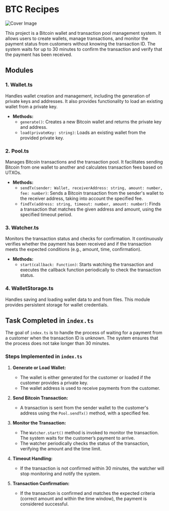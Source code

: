 # BTC Recipes

![Cover Image](path/to/your/cover-image.jpg)

This project is a Bitcoin wallet and transaction pool management system. It allows users to create wallets, manage transactions, and monitor the payment status from customers without knowing the transaction ID. The system waits for up to 30 minutes to confirm the transaction and verify that the payment has been received.

## Modules

### 1. **Wallet.ts**
Handles wallet creation and management, including the generation of private keys and addresses. It also provides functionality to load an existing wallet from a private key.

- **Methods:**
  - `generate()`: Creates a new Bitcoin wallet and returns the private key and address.
  - `load(privateKey: string)`: Loads an existing wallet from the provided private key.

### 2. **Pool.ts**
Manages Bitcoin transactions and the transaction pool. It facilitates sending Bitcoin from one wallet to another and calculates transaction fees based on UTXOs.

- **Methods:**
  - `sendTx(sender: Wallet, receiverAddress: string, amount: number, fee: number)`: Sends a Bitcoin transaction from the sender's wallet to the receiver address, taking into account the specified fee.
  - `findTx(address: string, timeout: number, amount: number)`: Finds a transaction that matches the given address and amount, using the specified timeout period.

### 3. **Watcher.ts**
Monitors the transaction status and checks for confirmation. It continuously verifies whether the payment has been received and if the transaction meets the expected conditions (e.g., amount, time, confirmation).

- **Methods:**
  - `start(callback: Function)`: Starts watching the transaction and executes the callback function periodically to check the transaction status.

### 4. **WalletStorage.ts**
Handles saving and loading wallet data to and from files. This module provides persistent storage for wallet credentials.

## Task Completed in `index.ts`

The goal of `index.ts` is to handle the process of waiting for a payment from a customer when the transaction ID is unknown. The system ensures that the process does not take longer than 30 minutes.

### **Steps Implemented in `index.ts`**

1. **Generate or Load Wallet:**
   - The wallet is either generated for the customer or loaded if the customer provides a private key.
   - The wallet address is used to receive payments from the customer.

2. **Send Bitcoin Transaction:**
   - A transaction is sent from the sender wallet to the customer's address using the `Pool.sendTx()` method, with a specified fee.

3. **Monitor the Transaction:**
   - The `Watcher.start()` method is invoked to monitor the transaction. The system waits for the customer’s payment to arrive.
   - The watcher periodically checks the status of the transaction, verifying the amount and the time limit.

4. **Timeout Handling:**
   - If the transaction is not confirmed within 30 minutes, the watcher will stop monitoring and notify the system.

5. **Transaction Confirmation:**
   - If the transaction is confirmed and matches the expected criteria (correct amount and within the time window), the payment is considered successful.
